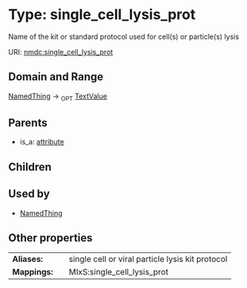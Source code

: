 
# Type: single_cell_lysis_prot


Name of the kit or standard protocol used for cell(s) or particle(s) lysis

URI: [nmdc:single_cell_lysis_prot](https://microbiomedata/meta/single_cell_lysis_prot)


## Domain and Range

[NamedThing](NamedThing.md) ->  <sub>OPT</sub> [TextValue](TextValue.md)

## Parents

 *  is_a: [attribute](attribute.md)

## Children


## Used by

 * [NamedThing](NamedThing.md)

## Other properties

|  |  |  |
| --- | --- | --- |
| **Aliases:** | | single cell or viral particle lysis kit protocol |
| **Mappings:** | | MIxS:single_cell_lysis_prot |

